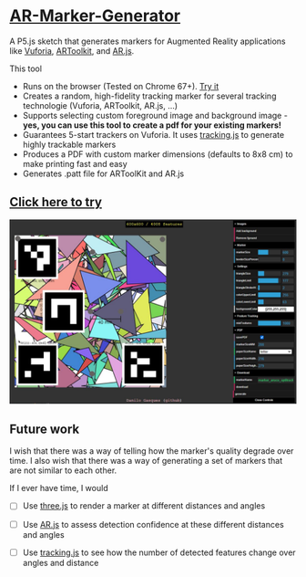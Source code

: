# [AR-Marker-Generator](https://danilogr.github.io/AR-Marker-Generator/)

A P5.js sketch that generates markers for Augmented Reality applications like [Vuforia](https://www.vuforia.com/), [ARToolkit](https://github.com/artoolkit), and [AR.js](https://github.com/jeromeetienne/AR.js).

This tool
 * Runs on the browser (Tested on Chrome 67+). [Try it](https://danilogr.github.io/AR-Marker-Generator/)
 * Creates a random, high-fidelity tracking marker for several tracking technologie (Vuforia, ARToolkit, AR.js, ...)
 * Supports selecting custom foreground image and background image - **yes, you can use this tool to create a pdf for your existing markers!**
 * Guarantees 5-start trackers on Vuforia. It uses [tracking.js](https://trackingjs.com/) to generate highly trackable markers
 * Produces a PDF with custom marker dimensions (defaults to 8x8 cm) to make printing fast and easy
 * Generates .patt file for ARToolKit and AR.js
 
## [Click here to try](https://danilogr.github.io/AR-Marker-Generator/)
![Screenshot](screenshot.JPG)

## Future work

I wish that there was a way of telling how the marker's quality degrade over time. I also wish that there was a way of generating a set of markers that are not similar to each other.

If I ever have time, I would 

- [ ] Use [three.js](https://threejs.org/) to render a marker at different distances and angles
- [ ] Use [AR.js](https://github.com/jeromeetienne/AR.js) to assess detection confidence at these different distances and angles
- [ ] Use [tracking.js](https://trackingjs.com/) to see how the number of detected features change over angles and distance


